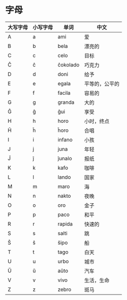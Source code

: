 # 字母

| 大写字母 | 小写字母 | 单词 | 中文 |
|--------------|-------------|--------|--------|
| A | a | ami | 爱 | 
| B | b | bela | 漂亮的 |
| C | c | celo | 目标 |
| Ĉ | ĉ | ĉokolado | 巧克力 |
| D | d | doni | 给予 |
| E | e | egala | 平等的，公平的 |
| F | f | facila | 容易的 |
| G | g | granda | 大的 |
| Ĝ | ĝ | ĝui | 享受 |
| H | h | horo | 小时，终点 |
| Ĥ | ĥ | ĥoro | 合唱 |
| I | i | infano | 小孩 |
| J | j | juna | 年轻 |
| Ĵ | ĵ |  ĵunalo | 报纸 |
| K | k | kafo | 咖啡 |
| L | l | lando | 国家 |
| M | m | maro | 海 |
| N | n | nakto | 夜晚 |
| O | o | oro | 金子 |
| P | p | paco | 和平 |
| R | r | rapida | 快速的 |
| S | s | salti | 跳 |
| Ŝ | ŝ | ŝipo | 船 |
| T | t | tago | 白天 |
| U | u | urbo | 城市 |
| Ŭ | ŭ | aŭto | 汽车 |
| V | v | vivo | 生活，生命 |
| Z | z | zebro | 斑马 |